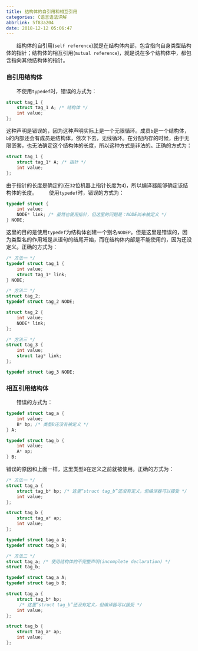 ```yaml
---
title: 结构体的自引用和相互引用
categories: C语言语法详解
abbrlink: 5f83a204
date: 2018-12-12 05:06:47
---
```

&emsp;&emsp;结构体的自引用(`self reference`)就是在结构体内部，包含指向自身类型结构体的指针；结构体的相互引用(`mutual reference`)，就是说在多个结构体中，都包含指向其他结构体的指针。<!--more-->

### 自引用结构体

&emsp;&emsp;不使用`typedef`时，错误的方式为：

``` cpp
struct tag_1 {
    struct tag_1 A; /* 结构体 */
    int value;
};
```

这种声明是错误的，因为这种声明实际上是一个无限循环。成员`b`是一个结构体，`b`的内部还会有成员是结构体，依次下去，无线循环。在分配内存的时候，由于无限嵌套，也无法确定这个结构体的长度，所以这种方式是非法的。正确的方式为：

``` cpp
struct tag_1 {
    struct tag_1* A; /* 指针 */
    int value;
};
```

由于指针的长度是确定的(在`32`位机器上指针长度为`4`)，所以编译器能够确定该结构体的长度。
&emsp;&emsp;使用`typedef`时，错误的方式为：

``` cpp
typedef struct {
    int value;
    NODE* link; /* 虽然也使用指针，但这里的问题是：NODE尚未被定义 */
} NODE;
```

这里的目的是使用`typedef`为结构体创建一个别名`NODEP`。但是这里是错误的，因为类型名的作用域是从语句的结尾开始，而在结构体内部是不能使用的，因为还没定义。正确的方式为：

``` cpp
/* 方法一 */
typedef struct tag_1 {
    int value;
    struct tag_1* link;
} NODE;

/* 方法二 */
struct tag_2;
typedef struct tag_2 NODE;

struct tag_2 {
    int value;
    NODE* link;
};

/* 方法三 */
struct tag_3 {
    int value;
    struct tag* link;
};

typedef struct tag_3 NODE;
```

### 相互引用结构体

&emsp;&emsp;错误的方式为：

``` cpp
typedef struct tag_a {
    int value;
    B* bp; /* 类型B还没有被定义 */
} A;

typedef struct tag_b {
    int value;
    A* ap;
} B;
```

错误的原因和上面一样，这里类型`B`在定义之前就被使用。正确的方式为：

``` cpp
/* 方法一 */
struct tag_a {
    struct tag_b* bp; /* 这里“struct tag_b”还没有定义，但编译器可以接受 */
    int value;
};

struct tag_b {
    struct tag_a* ap;
    int value;
};

typedef struct tag_a A;
typedef struct tag_b B;

/* 方法二 */
struct tag_a; /* 使用结构体的不完整声明(incomplete declaration) */
struct tag_b;

typedef struct tag_a A;
typedef struct tag_b B;

struct tag_a {
    struct tag_b* bp;
     /* 这里“struct tag_b”还没有定义，但编译器可以接受 */
    int value;
};

struct tag_b {
    struct tag_a* ap;
    int value;
};
```